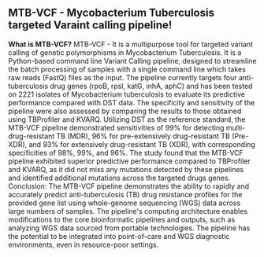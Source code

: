 ## MTB-VCF - Mycobacterium Tuberculosis targeted Varaint calling pipeline!

**What is MTB-VCF?**
MTB-VCF - It is a multipurpose tool for targeted variant calling of genetic polymorphisms in Mycobacterium Tuberculosis. It is a Python-based command line Variant Calling pipeline, designed to streamline the batch processing of samples with a single command line which takes raw reads (FastQ) files as the input. The pipeline currently targets four anti-tuberculosis drug genes (rpoB, rpsl, katG, inhA, aphC) and has been tested on 2221 isolates of Mycobacterium tuberculosis to evaluate its predictive performance compared with DST data. The specificity and sensitivity of the pipeline were also assessed by comparing the results to those obtained using TBProfiler and KVARQ. Utilizing DST as the reference standard, the MTB-VCF pipeline demonstrated sensitivities of 99% for detecting multi-drug-resistant TB (MDR), 96% for pre-extensively drug-resistant TB (Pre-XDR), and 93% for extensively drug-resistant TB (XDR), with corresponding specificities of 98%, 99%, and 96%. The study found that the MTB-VCF pipeline exhibited superior predictive performance compared to TBProfiler and KVARQ, as it did not miss any mutations detected by these pipelines and identified additional mutations across the targeted drugs genes.
Conclusion: The MTB-VCF pipeline demonstrates the ability to rapidly and accurately predict anti-tuberculosis (TB) drug resistance profiles for the provided gene list using whole-genome sequencing (WGS) data across large numbers of samples. The pipeline's computing architecture enables modifications to the core bioinformatic pipelines and outputs, such as analyzing WGS data sourced from portable technologies. The pipeline has the potential to be integrated into point-of-care and WGS diagnostic environments, even in resource-poor settings.


